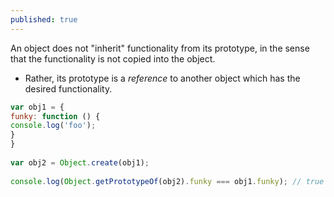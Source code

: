 ```yaml
---
published: true
---
```

An object does not "inherit" functionality from its prototype, in the sense that the functionality is not copied into the object.
- Rather, its prototype is a _reference_ to another object which has the desired functionality.  
```js
var obj1 = {  
funky: function () {  
console.log('foo');  
}  
}  
  
var obj2 = Object.create(obj1);  
  
console.log(Object.getPrototypeOf(obj2).funky === obj1.funky); // true```
